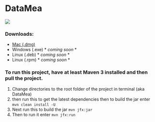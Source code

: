 # DataMea
![](DataMea-example.gif)

### Downloads:
- [Mac (.dmg)](https://mega.nz/#!a2hyiALI!Kg6-E9OWwEXvphABGX2GFEF8CBRJPv2oZF1Jb3SwLww)
- Windows (.exe) * *coming soon* *
- Linux (.deb) * *coming soon* *
- Linux (.rpm) * *coming soon* *


### To run this project, have at least Maven 3 installed and then pull the project.
1. Change directories to the root folder of the project in terminal (aka DataMea)
2. then run this to get the latest dependencies then to build the jar enter
```mvn clean install -U```
3. Next run this to build the jar
```mvn jfx:jar```
4. Then to run it enter
```mvn jfx:run```
